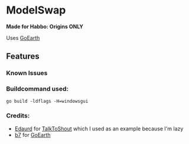# ModelSwap
**Made for Habbo: Origins ONLY**

Uses [GoEarth](https://github.com/xabbo/goearth)

## Features

### Known Issues

### Buildcommand used:
`go build -ldflags -H=windowsgui`

### Credits:
- [Edaurd](https://github.com/Edaurd) for [TalkToShout](https://github.com/Edaurd/TalkToShout) which I used as an example because I'm lazy
- [b7](https://github.com/b7c) for [GoEarth](https://github.com/xabbo/goearth)

